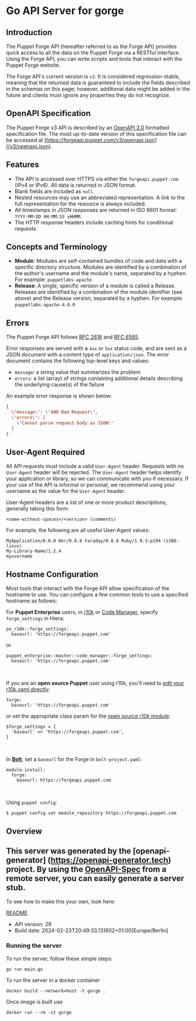 # Go API Server for gorge

## Introduction
The Puppet Forge API (hereafter referred to as the Forge API) provides quick access to all the
data on the Puppet Forge via a RESTful interface. Using the Forge API, you can write scripts and
tools that interact with the Puppet Forge website.

The Forge API's current version is `v3`. It is considered regression-stable, meaning that the returned
data is guaranteed to include the fields described in the schemas on this page; however, additional data
might be added in the future and clients must ignore any properties they do not recognize.

## OpenAPI Specification
The Puppet Forge v3 API is described by an
[OpenAPI 3.0](https://github.com/OAI/OpenAPI-Specification/blob/main/versions/3.0.0.md) formatted
specification file. The most up-to-date version of this specification file can be accessed at
[https://forgeapi.puppet.com/v3/openapi.json](/v3/openapi.json).

## Features
* The API is accessed over HTTPS via either the `forgeapi.puppet.com` (IPv4 or IPv6). All data is returned in JSON
  format.
* Blank fields are included as `null`.
* Nested resources may use an abbreviated representation. A link to the full representation for the
  resource is always included.
* All timestamps in JSON responses are returned in ISO 8601 format: `YYYY-MM-DD HH:MM:SS ±HHMM`.
* The HTTP response headers include caching hints for conditional requests.

## Concepts and Terminology
* **Module**: Modules are self-contained bundles of code and data with a specific directory structure. Modules are identified by a combination of the author's username and the module's name, separated by a hyphen. For example: `puppetlabs-apache`
* **Release**: A single, specific version of a module is called a Release. Releases are identified by a combination of the module identifier (see above) and the Release version, separated by a hyphen. For example: `puppetlabs-apache-4.0.0`

## Errors
The Puppet Forge API follows [RFC 2616](https://tools.ietf.org/html/rfc2616) and
[RFC 6585](https://tools.ietf.org/html/rfc6585).

Error responses are served with a `4xx` or `5xx` status code, and are sent as a JSON document with a content type
of `application/json`. The error document contains the following top-level keys and values:

  * `message`: a string value that summarizes the problem
  * `errors`: a list (array) of strings containing additional details describing the underlying cause(s) of the
    failure

An example error response is shown below:

```json
{
  \"message\": \"400 Bad Request\",
  \"errors\": [
    \"Cannot parse request body as JSON\"
  ]
}
```

## User-Agent Required
All API requests must include a valid `User-Agent` header. Requests with no `User-Agent` header will
be rejected. The `User-Agent` header helps identify your application or library, so we can communicate
with you if necessary. If your use of the API is informal or personal, we recommend using your username
as the value for the `User-Agent` header.

User-Agent headers are a list of one or more product descriptions, generally taking this form:

```
<name-without-spaces>/<version> (comments)
```

For example, the following are all useful User-Agent values:

```
MyApplication/0.0.0 Her/0.6.8 Faraday/0.8.8 Ruby/1.9.3-p194 (i386-linux)
My-Library-Name/1.2.4
myusername
```

## Hostname Configuration
Most tools that interact with the Forge API allow specification of the hostname to use. You can configure
a few common tools to use a specified hostname as follows:

For **Puppet Enterprise** users, in [r10k](https://puppet.com/docs/pe/latest/r10k_customize_config.html#r10k_configuring_forge_settings)
or [Code Manager](https://puppet.com/docs/pe/latest/code_mgr_customizing.html#config_forge_settings), specify
`forge_settings` in Hiera:
```
pe_r10k::forge_settings:
  baseurl: 'https://forgeapi.puppet.com'
```
or
```
puppet_enterprise::master::code_manager::forge_settings:
  baseurl: 'https://forgeapi.puppet.com'
```
<br />

If you are an **open source Puppet** user using r10k, you'll need to [edit your r10k.yaml
directly](https://github.com/puppetlabs/r10k/blob/main/doc/dynamic-environments/configuration.mkd#forge):
```
forge:
  baseurl: 'https://forgeapi.puppet.com'
```
or set the appropriate class param for the [open source r10k module](https://forge.puppet.com/puppet/r10k#forge_settings):
```
$forge_settings = {
  'baseurl' => 'https://forgeapi.puppet.com',
}
```
<br />

In [**Bolt**](https://puppet.com/docs/bolt/latest/bolt_installing_modules.html#install-forge-modules-from-an-alternate-forge), set a `baseurl` for the Forge in `bolt-project.yaml`:
```
module-install:
  forge:
    baseurl: https://forgeapi.puppet.com
```
<br />

Using `puppet config`:
```
$ puppet config set module_repository https://forgeapi.puppet.com
```


## Overview
This server was generated by the [openapi-generator]
(https://openapi-generator.tech) project.
By using the [OpenAPI-Spec](https://github.com/OAI/OpenAPI-Specification) from a remote server, you can easily generate a server stub.
-

To see how to make this your own, look here:

[README](https://openapi-generator.tech)

- API version: 29
- Build date: 2024-02-23T20:49:33.131602+01:00[Europe/Berlin]


### Running the server
To run the server, follow these simple steps:

```
go run main.go
```

To run the server in a docker container
```
docker build --network=host -t gorge .
```

Once image is built use
```
docker run --rm -it gorge
```
